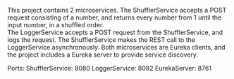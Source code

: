 This project contains 2 microservices.
The ShufflerService accepts a POST request consisting of a number, and returns every number from 1 until the input number, in a shuffled order.  
The LoggerService accepts a POST request from the ShufflerService, and logs the request.
The ShufflerService makes the REST call to the LoggerService asynchronously.
Both microservices are Eureka clients, and the project includes a Eureka server to provide service discovery.

Ports:
ShufflerService: 8080
LoggerService: 8082
EurekaServer: 8761
